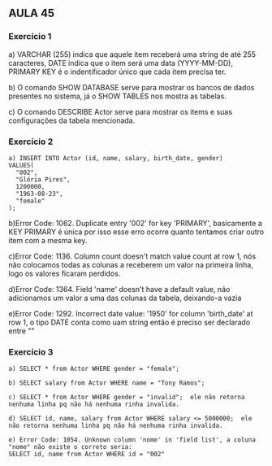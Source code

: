 ## AULA 45

### Exercício 1
a) VARCHAR (255) indica que aquele item receberá uma string de até 255 caracteres, DATE indica que o item será uma data (YYYY-MM-DD), PRIMARY KEY é o indentificador único que cada item precisa ter.

b) O comando SHOW DATABASE serve para mostrar os bancos de dados presentes no sistema, já o SHOW TABLES nos mostra as tabelas.

c) O comando DESCRIBE Actor serve para mostrar os items e suas configurações da tabela mencionada.


### Exercício 2
```
a) INSERT INTO Actor (id, name, salary, birth_date, gender)
VALUES(
  "002", 
  "Glória Pires",
  1200000,
  "1963-08-23", 
  "female"
);
```
b)Error Code: 1062. Duplicate entry '002' for key 'PRIMARY', basicamente a KEY PRIMARY é única por isso esse erro ocorre quanto tentamos criar outro item com a mesma key.

c)Error Code: 1136. Column count doesn't match value count at row 1, nós não colocamos todas as colunas a receberem um valor na primeira linha, logo os valores ficaram perdidos.  

d)Error Code: 1364. Field 'name' doesn't have a default value, não adicionamos um valor a uma das colunas da tabela, deixando-a vazia   

e)Error Code: 1292. Incorrect date value: '1950' for column 'birth_date' at row 1, o tipo DATE conta como uam string então é preciso ser declarado entre ""

### Exercício 3
```
a) SELECT * from Actor WHERE gender = "female";
```
```
b) SELECT salary from Actor WHERE name = "Tony Ramos";
```
```
c) SELECT * from Actor WHERE gender = "invalid";  ele não retorna nenhuma linha pq não há nenhuma rinha invalida.
```
```
d) SELECT id, name, salary from Actor WHERE salary <= 5000000;  ele não retorna nenhuma linha pq não há nenhuma rinha invalida.
```
```
e) Error Code: 1054. Unknown column 'nome' in 'field list', a coluna "nome" não existe o correto seria: 
SELECT id, name from Actor WHERE id = "002"
```

<!-- 1. Bleus
2. Blius
3. Blos

b) Isso está errado, pelos motivos:
* Óbvio
* Sem dúvida -->
